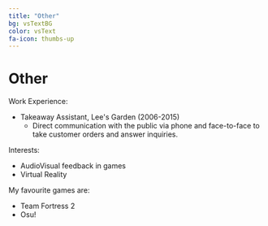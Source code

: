 ```yaml
---
title: "Other"
bg: vsTextBG
color: vsText
fa-icon: thumbs-up
---
```

# Other

Work Experience:

* Takeaway Assistant, Lee's Garden (2006-2015)
  * Direct communication with the public via phone and face-to-face to take customer orders and answer inquiries.
 
Interests:

* AudioVisual feedback in games
* Virtual Reality

My favourite games are:

* Team Fortress 2
* Osu!